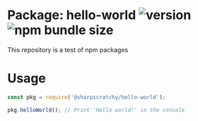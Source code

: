 # Package: hello-world ![version](https://img.shields.io/npm/v/@sharpscratchy/hello-world) ![npm bundle size](https://img.shields.io/bundlephobia/min/@sharpscratchy/hello-world)

This repository is a test of npm packages

# Usage

```js
const pkg = require('@sharpscratchy/hello-world');

pkg.helloWorld(); // Print 'Hello world!' in the console
```
